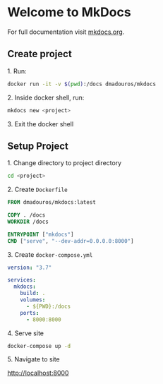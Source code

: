 # Welcome to MkDocs

For full documentation visit [mkdocs.org](https://www.mkdocs.org).

## Create project

1\. Run:
```bash
docker run -it -v $(pwd):/docs dmadouros/mkdocs
```

2\. Inside docker shell, run:
```bash
mkdocs new <project>
```

3\. Exit the docker shell

## Setup Project

1\. Change directory to project directory
```bash
cd <project>
```

2\. Create `Dockerfile`
```dockerfile
FROM dmadouros/mkdocs:latest

COPY . /docs
WORKDIR /docs

ENTRYPOINT ["mkdocs"]
CMD ["serve", "--dev-addr=0.0.0.0:8000"]
```

3\. Create `docker-compose.yml`
```yaml
version: "3.7"

services:
  mkdocs:
    build: .
    volumes:
      - ${PWD}:/docs
    ports:
      - 8000:8000
```

4\. Serve site

```bash
docker-compose up -d
```

5\. Navigate to site

[http://localhost:8000](http://localhost:8000)
